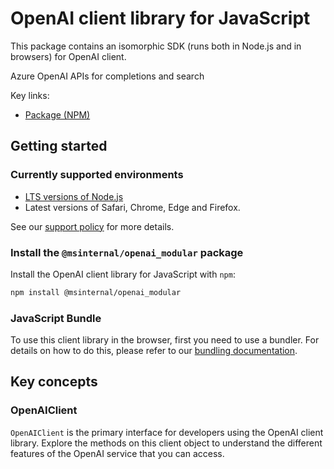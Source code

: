 # OpenAI client library for JavaScript

This package contains an isomorphic SDK (runs both in Node.js and in browsers) for OpenAI client.

Azure OpenAI APIs for completions and search

Key links:

- [Package (NPM)](https://www.npmjs.com/package/@msinternal/openai_modular)

## Getting started

### Currently supported environments

- [LTS versions of Node.js](https://github.com/nodejs/release#release-schedule)
- Latest versions of Safari, Chrome, Edge and Firefox.

See our [support policy](https://github.com/Azure/azure-sdk-for-js/blob/main/SUPPORT.md) for more details.


### Install the `@msinternal/openai_modular` package

Install the OpenAI client library for JavaScript with `npm`:

```bash
npm install @msinternal/openai_modular
```



### JavaScript Bundle
To use this client library in the browser, first you need to use a bundler. For details on how to do this, please refer to our [bundling documentation](https://aka.ms/AzureSDKBundling).

## Key concepts

### OpenAIClient

`OpenAIClient` is the primary interface for developers using the OpenAI client library. Explore the methods on this client object to understand the different features of the OpenAI service that you can access.

